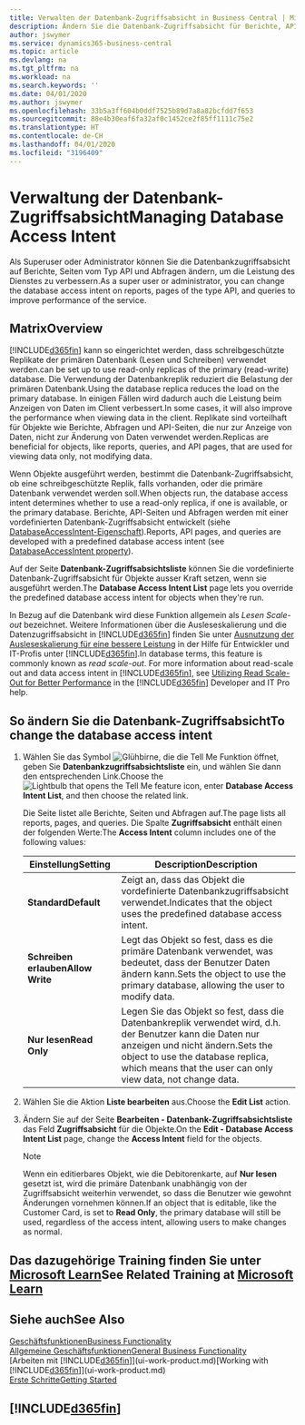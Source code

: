 ```yaml
---
title: Verwalten der Datenbank-Zugriffsabsicht in Business Central | Microsoft Docs
description: Ändern Sie die Datenbank-Zugriffsabsicht für Berichte, API-Seiten und Abfragen.
author: jswymer
ms.service: dynamics365-business-central
ms.topic: article
ms.devlang: na
ms.tgt_pltfrm: na
ms.workload: na
ms.search.keywords: ''
ms.date: 04/01/2020
ms.author: jswymer
ms.openlocfilehash: 33b5a3ff604b0ddf7525b89d7a8a82bcfdd7f653
ms.sourcegitcommit: 88e4b30eaf6fa32af0c1452ce2f85ff1111c75e2
ms.translationtype: HT
ms.contentlocale: de-CH
ms.lasthandoff: 04/01/2020
ms.locfileid: "3196409"
---
```

# <a name="managing-database-access-intent"></a><span data-ttu-id="5029a-103">Verwaltung der Datenbank-Zugriffsabsicht</span><span class="sxs-lookup"><span data-stu-id="5029a-103">Managing Database Access Intent</span></span> 

<span data-ttu-id="5029a-104">Als Superuser oder Administrator können Sie die Datenbankzugriffsabsicht auf Berichte, Seiten vom Typ API und Abfragen ändern, um die Leistung des Dienstes zu verbessern.</span><span class="sxs-lookup"><span data-stu-id="5029a-104">As a super user or administrator, you can change the database access intent on reports, pages of the type API, and queries to improve performance of the service.</span></span>

## <a name="overview"></a><span data-ttu-id="5029a-105">Matrix</span><span class="sxs-lookup"><span data-stu-id="5029a-105">Overview</span></span>

[!INCLUDE[d365fin](includes/d365fin_md.md)] <span data-ttu-id="5029a-106">kann so eingerichtet werden, dass schreibgeschützte Replikate der primären Datenbank (Lesen und Schreiben) verwendet werden.</span><span class="sxs-lookup"><span data-stu-id="5029a-106">can be set up to use read-only replicas of the primary (read-write) database.</span></span> <span data-ttu-id="5029a-107">Die Verwendung der Datenbankreplik reduziert die Belastung der primären Datenbank.</span><span class="sxs-lookup"><span data-stu-id="5029a-107">Using the database replica reduces the load on the primary database.</span></span> <span data-ttu-id="5029a-108">In einigen Fällen wird dadurch auch die Leistung beim Anzeigen von Daten im Client verbessert.</span><span class="sxs-lookup"><span data-stu-id="5029a-108">In some cases, it will also improve the performance when viewing data in the client.</span></span> <span data-ttu-id="5029a-109">Replikate sind vorteilhaft für Objekte wie Berichte, Abfragen und API-Seiten, die nur zur Anzeige von Daten, nicht zur Änderung von Daten verwendet werden.</span><span class="sxs-lookup"><span data-stu-id="5029a-109">Replicas are beneficial for objects, like reports, queries, and API pages, that are used for viewing data only, not modifying data.</span></span>

<span data-ttu-id="5029a-110">Wenn Objekte ausgeführt werden, bestimmt die Datenbank-Zugriffsabsicht, ob eine schreibgeschützte Replik, falls vorhanden, oder die primäre Datenbank verwendet werden soll.</span><span class="sxs-lookup"><span data-stu-id="5029a-110">When objects run, the database access intent determines whether to use a read-only replica, if one is available, or the primary database.</span></span> <span data-ttu-id="5029a-111">Berichte, API-Seiten und Abfragen werden mit einer vordefinierten Datenbank-Zugriffsabsicht entwickelt (siehe [DatabaseAccessIntent-Eigenschaft](/dynamics365/business-central/dev-itpro/developer/properties/devenv-dataaccessintent-property)).</span><span class="sxs-lookup"><span data-stu-id="5029a-111">Reports, API pages, and queries are developed with a predefined database access intent (see [DatabaseAccessIntent property](/dynamics365/business-central/dev-itpro/developer/properties/devenv-dataaccessintent-property)).</span></span>

<span data-ttu-id="5029a-112">Auf der Seite **Datenbank-Zugriffsabsichtsliste** können Sie die vordefinierte Datenbank-Zugriffsabsicht für Objekte ausser Kraft setzen, wenn sie ausgeführt werden.</span><span class="sxs-lookup"><span data-stu-id="5029a-112">The **Database Access Intent List** page lets you override the predefined database access intent for objects when they're run.</span></span>

<span data-ttu-id="5029a-113">In Bezug auf die Datenbank wird diese Funktion allgemein als *Lesen Scale-out* bezeichnet. Weitere Informationen über die Ausleseskalierung und die Datenzugriffsabsicht in [!INCLUDE[d365fin](includes/d365fin_md.md)] finden Sie unter [Ausnutzung der Ausleseskalierung für eine bessere Leistung](https://review.docs.microsoft.com/en-us/dynamics365/business-central/dev-itpro/administration/database-read-scale-out-overview?branch=tfs337368-readscaleout) in der Hilfe für Entwickler und IT-Profis unter [!INCLUDE[d365fin](includes/d365fin_md.md)].</span><span class="sxs-lookup"><span data-stu-id="5029a-113">In database terms, this feature is commonly known as *read scale-out*. For more information about read-scale out and data access intent in [!INCLUDE[d365fin](includes/d365fin_md.md)], see [Utilizing Read Scale-Out for Better Performance](https://review.docs.microsoft.com/en-us/dynamics365/business-central/dev-itpro/administration/database-read-scale-out-overview?branch=tfs337368-readscaleout) in the [!INCLUDE[d365fin](includes/d365fin_md.md)] Developer and IT Pro help.</span></span>

## <a name="to-change-the-database-access-intent"></a><span data-ttu-id="5029a-114">So ändern Sie die Datenbank-Zugriffsabsicht</span><span class="sxs-lookup"><span data-stu-id="5029a-114">To change the database access intent</span></span>

1. <span data-ttu-id="5029a-115">Wählen Sie das Symbol ![Glühbirne, die die Tell Me Funktion öffnet](media/ui-search/search_small.png "Tell Me-Funktion"), geben Sie **Datenbankzugriffsabsichtsliste** ein, und wählen Sie dann den entsprechenden Link.</span><span class="sxs-lookup"><span data-stu-id="5029a-115">Choose the ![Lightbulb that opens the Tell Me feature](media/ui-search/search_small.png "Tell me what you want to do") icon, enter **Database Access Intent List**, and then choose the related link.</span></span>

    <span data-ttu-id="5029a-116">Die Seite listet alle Berichte, Seiten und Abfragen auf.</span><span class="sxs-lookup"><span data-stu-id="5029a-116">The page lists all reports, pages, and queries.</span></span> <span data-ttu-id="5029a-117">Die Spalte **Zugriffsabsicht** enthält einen der folgenden Werte:</span><span class="sxs-lookup"><span data-stu-id="5029a-117">The **Access Intent** column includes one of the following values:</span></span>

    |<span data-ttu-id="5029a-118">**Einstellung**</span><span class="sxs-lookup"><span data-stu-id="5029a-118">**Setting**</span></span>|<span data-ttu-id="5029a-119">**Description**</span><span class="sxs-lookup"><span data-stu-id="5029a-119">**Description**</span></span>|  
    |------------|-------------|  
    |<span data-ttu-id="5029a-120">**Standard**</span><span class="sxs-lookup"><span data-stu-id="5029a-120">**Default**</span></span>|<span data-ttu-id="5029a-121">Zeigt an, dass das Objekt die vordefinierte Datenbankzugriffsabsicht verwendet.</span><span class="sxs-lookup"><span data-stu-id="5029a-121">Indicates that the object uses the predefined database access intent.</span></span>|
    |<span data-ttu-id="5029a-122">**Schreiben erlauben**</span><span class="sxs-lookup"><span data-stu-id="5029a-122">**Allow Write**</span></span>|<span data-ttu-id="5029a-123">Legt das Objekt so fest, dass es die primäre Datenbank verwendet, was bedeutet, dass der Benutzer Daten ändern kann.</span><span class="sxs-lookup"><span data-stu-id="5029a-123">Sets the object to use the primary database, allowing the user to modify data.</span></span>|
    |<span data-ttu-id="5029a-124">**Nur lesen**</span><span class="sxs-lookup"><span data-stu-id="5029a-124">**Read Only**</span></span>|<span data-ttu-id="5029a-125">Legen Sie das Objekt so fest, dass die Datenbankreplik verwendet wird, d.h. der Benutzer kann die Daten nur anzeigen und nicht ändern.</span><span class="sxs-lookup"><span data-stu-id="5029a-125">Sets the object to use the database replica, which means that the user can only view data, not change data.</span></span>|

2. <span data-ttu-id="5029a-126">Wählen Sie die Aktion **Liste bearbeiten** aus.</span><span class="sxs-lookup"><span data-stu-id="5029a-126">Choose the **Edit List** action.</span></span>

3. <span data-ttu-id="5029a-127">Ändern Sie auf der Seite **Bearbeiten - Datenbank-Zugriffsabsichtsliste** das Feld **Zugriffsabsicht** für die Objekte.</span><span class="sxs-lookup"><span data-stu-id="5029a-127">On the **Edit - Database Access Intent List** page, change the **Access Intent** field for the objects.</span></span>

    > [!NOTE]
    > <span data-ttu-id="5029a-128">Wenn ein editierbares Objekt, wie die Debitorenkarte, auf **Nur lesen** gesetzt ist, wird die primäre Datenbank unabhängig von der Zugriffsabsicht weiterhin verwendet, so dass die Benutzer wie gewohnt Änderungen vornehmen können.</span><span class="sxs-lookup"><span data-stu-id="5029a-128">If an object that is editable, like the Customer Card, is set to **Read Only**, the primary database will still be used, regardless of the access intent, allowing users to make changes as normal.</span></span>

## <a name="see-related-training-at-microsoft-learn"></a><span data-ttu-id="5029a-129">Das dazugehörige Training finden Sie unter [Microsoft Learn](/learn/paths/deploy-configure-dynamics-365-business-central/)</span><span class="sxs-lookup"><span data-stu-id="5029a-129">See Related Training at [Microsoft Learn](/learn/paths/deploy-configure-dynamics-365-business-central/)</span></span>

## <a name="see-also"></a><span data-ttu-id="5029a-130">Siehe auch</span><span class="sxs-lookup"><span data-stu-id="5029a-130">See Also</span></span>
[<span data-ttu-id="5029a-131">Geschäftsfunktionen</span><span class="sxs-lookup"><span data-stu-id="5029a-131">Business Functionality</span></span>](across-business-functionality.md)  
[<span data-ttu-id="5029a-132">Allgemeine Geschäftsfunktionen</span><span class="sxs-lookup"><span data-stu-id="5029a-132">General Business Functionality</span></span>](ui-across-business-areas.md)  
<span data-ttu-id="5029a-133">[Arbeiten mit [!INCLUDE[d365fin](includes/d365fin_md.md)]](ui-work-product.md)</span><span class="sxs-lookup"><span data-stu-id="5029a-133">[Working with [!INCLUDE[d365fin](includes/d365fin_md.md)]](ui-work-product.md)</span></span>  
[<span data-ttu-id="5029a-134">Erste Schritte</span><span class="sxs-lookup"><span data-stu-id="5029a-134">Getting Started</span></span>](product-get-started.md)    

## [!INCLUDE[d365fin](includes/free_trial_md.md)]  
